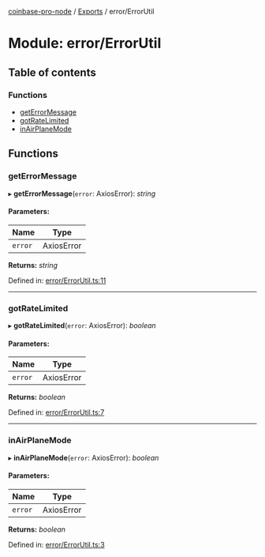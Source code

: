 [coinbase-pro-node](../README.md) / [Exports](../modules.md) / error/ErrorUtil

# Module: error/ErrorUtil

## Table of contents

### Functions

- [getErrorMessage](error_errorutil.md#geterrormessage)
- [gotRateLimited](error_errorutil.md#gotratelimited)
- [inAirPlaneMode](error_errorutil.md#inairplanemode)

## Functions

### getErrorMessage

▸ **getErrorMessage**(`error`: AxiosError): *string*

#### Parameters:

Name | Type |
------ | ------ |
`error` | AxiosError |

**Returns:** *string*

Defined in: [error/ErrorUtil.ts:11](https://github.com/bennycode/coinbase-pro-node/blob/004782e/src/error/ErrorUtil.ts#L11)

___

### gotRateLimited

▸ **gotRateLimited**(`error`: AxiosError): *boolean*

#### Parameters:

Name | Type |
------ | ------ |
`error` | AxiosError |

**Returns:** *boolean*

Defined in: [error/ErrorUtil.ts:7](https://github.com/bennycode/coinbase-pro-node/blob/004782e/src/error/ErrorUtil.ts#L7)

___

### inAirPlaneMode

▸ **inAirPlaneMode**(`error`: AxiosError): *boolean*

#### Parameters:

Name | Type |
------ | ------ |
`error` | AxiosError |

**Returns:** *boolean*

Defined in: [error/ErrorUtil.ts:3](https://github.com/bennycode/coinbase-pro-node/blob/004782e/src/error/ErrorUtil.ts#L3)
